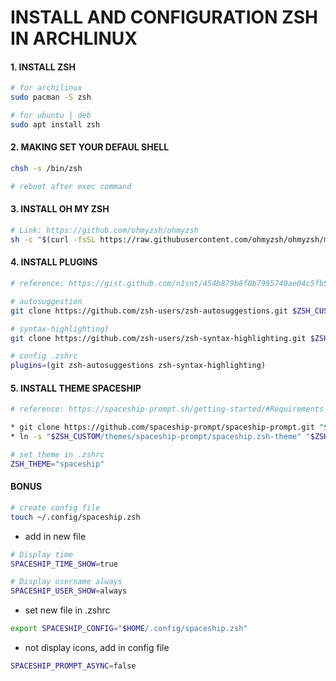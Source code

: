 
# INSTALL AND CONFIGURATION ZSH IN ARCHLINUX

#### 1. INSTALL ZSH
```sh
# for archilinux
sudo pacman -S zsh 

# for ubuntu | deb
sudo apt install zsh
```

#### 2. MAKING SET YOUR DEFAUL SHELL
```sh
chsh -s /bin/zsh

# reboot after exec command
```

#### 3. INSTALL OH MY ZSH
```sh
# Link: https://github.com/ohmyzsh/ohmyzsh
sh -c "$(curl -fsSL https://raw.githubusercontent.com/ohmyzsh/ohmyzsh/master/tools/install.sh)"
```

#### 4. INSTALL PLUGINS
```sh
# reference: https://gist.github.com/n1snt/454b879b8f0b7995740ae04c5fb5b7df

# autosuggestion
git clone https://github.com/zsh-users/zsh-autosuggestions.git $ZSH_CUSTOM/plugins/zsh-autosuggestions

# syntax-highlighting)
git clone https://github.com/zsh-users/zsh-syntax-highlighting.git $ZSH_CUSTOM/plugins/zsh-syntax-highlighting

# config .zshrc
plugins=(git zsh-autosuggestions zsh-syntax-highlighting)
```

#### 5. INSTALL THEME SPACESHIP
```sh
# reference: https://spaceship-prompt.sh/getting-started/#Requirements

* git clone https://github.com/spaceship-prompt/spaceship-prompt.git "$ZSH_CUSTOM/themes/spaceship-prompt" --depth=1
* ln -s "$ZSH_CUSTOM/themes/spaceship-prompt/spaceship.zsh-theme" "$ZSH_CUSTOM/themes/spaceship.zsh-theme"

# set theme in .zshrc
ZSH_THEME="spaceship"

```
#### BONUS
```sh
# create config file
touch ~/.config/spaceship.zsh
```
* add in new file
```sh
# Display time
SPACESHIP_TIME_SHOW=true

# Display username always
SPACESHIP_USER_SHOW=always
```
* set new file in .zshrc
```sh
export SPACESHIP_CONFIG="$HOME/.config/spaceship.zsh"
```
* not display icons, add in config file
```sh
SPACESHIP_PROMPT_ASYNC=false
```
